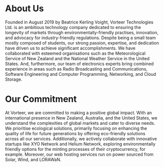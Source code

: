# About Us
Founded in August 2019 by Beatrice Kerling Voight, Vorteer Technologies Ltd. is an ambitious technology company dedicated to ensuring the longevity of markets through environmentally-friendly practises, innovation, and advocacy for industry-friendly regulations. Despite being a small team mostly composed of students, our strong passion, expertise, and dedication have driven us to achieve significant accomplishments. We have collaborated with esteemed organisations such as the Meteorological Service of New Zealand and the National Weather Service in the United States. And, furthermore, our team of electronics experts bring combined experience in areas such as Radio Broadcasting and Communications, Software Engineering and Computer Programming, Networking, and Cloud Storage.

# Our Commitment
At Vorteer, we are committed to making a positive global impact. With an international presence in New Zealand, Australia, and the United States, we understand the complexities of global markets and cater to diverse needs. We prioritise ecological solutions, primarily focusing on enhancing the quality of life for future generations by offering eco-friendly solutions across all our services. Additionally, we actively collaborate with innovative startups like XYO Network and Helium Network, exploring environmentally friendly options for the minting processes of their cryptocurrency, for example. Moreover, our web hosting services run on power sourced from Solar, Wind, and LORAWaN.
